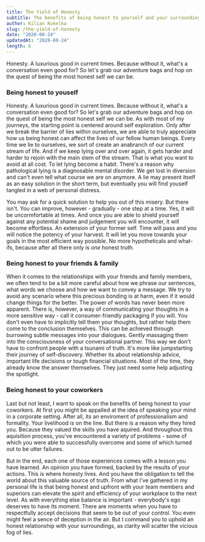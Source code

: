 ```yaml
---
title: The Yield of Honesty
subtitle: The benefits of being honest to yourself and your surroundings
author: Kilian Kukelka
slug: /the-yield-of-honesty
date: "2020-08-24"
updatedAt: "2020-08-24"
length: 6
---
```


Honesty. A luxurious good in current times. Because without it, what's a conversation even good for? So let's grab our adventure bags and hop on the quest of being the most honest self we can be.

<!--more-->

### Being honest to youself

Honesty. A luxurious good in current times. Because without it, what's a conversation even good for? So let's grab our adventure bags and hop on the quest of being the most honest self we can be. As with most of my journeys, the starting point is centered around self exploration. Only after we break the barrier of lies within ourselves, we are able to truly appreciate how us being honest can affect the lives of our fellow human beings.
Every time we lie to ourselves, we sort of create an anabranch of our current stream of life. And if we keep lying over and over again, it gets harder and harder to rejoin with the main stem of the stream. That is what you want to avoid at all cost. To let lying become a habit. There's a reason why pathological lying is a diagnosable mental disorder. We get lost in diversion and can't even tell what course we are on anymore. A lie may present itself as an easy solution in the short term, but eventually you will find youself tangled in a web of personal distress.

You may ask for a quick solution to help you out of this misery. But there isn't. You can improve, however - gradually - one step at a time. Yes, it will be uncormfortable at times. And once you are able to shield yourself against any potential shame and judgement you will encounter, it will become effortless. An extension of your former self. Time will pass and you will notice the potency of your harvest. It will let you move towards your goals in the most efficient way possible. No more hypotheticals and what-ifs, because after all there only is _one_ honest truth.

### Being honest to your friends & family

When it comes to the relationships with your friends and family members, we often tend to be a bit more careful about how we phrase our sentences, what words we choose and how we want to convey a message. We try to avoid any scenario where this precious bonding is at harm, even if it would change things for the better. The power of words has never been more apparent. There is, however, a way of communicating your thoughts in a more sensitive way - call it consumer-friendly packaging if you will. You don't even have to implicitly tell them your thoughts, but rather help them come to the conclusion themselves. This can be achieved through burrowing subtle messages into your dialogues. Gently massaging them into the consciousness of your conversational partner. This way we don't have to confront people with a tsunami of truth. It's more like jumpstarting their journey of self-discovery. Whether its about relationship advice, important life decisions or tough financial situations. Most of the time, they already know the answer themselves. They just need some help adjusting the spotlight.

### Being honest to your coworkers

Last but not least, I want to speak on the benefits of being honest to your coworkers. At first you might be appalled at the idea of speaking your mind in a corporate setting. After all, its an enviroment of professionalism and formality. Your livelihood is on the line. But there is a reason why they hired you. Because they valued the skills you have aquired. And throughout this aquisition process, you've encountered a variety of problems - some of which you were able to successfully overcome and some of which turned out to be utter failures.

But in the end, each one of those experiences comes with a lesson you have learned. An opinion you have formed, backed by the results of your actions. This is where honesty lives. And you have the obligation to tell the world about this valuable source of truth. From what I've gathered in my personal life is that being honest and upfront with your team members and superiors can elevate the spirit and efficiency of your workplace to the next level. As with everything else balance is important - everybody's ego deserves to have its moment. There are moments when you have to respectfully accept decisions that seem to be out of your control. You even might feel a sence of deception in the air. But I command you to uphold an honest relationship with your surroundings, as clarity will scatter the vicious fog of lies.
